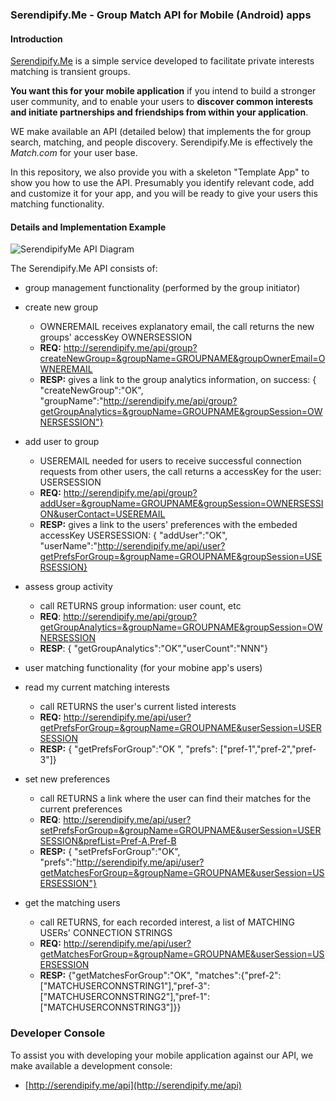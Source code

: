 
### Serendipify.Me  -  Group Match API for Mobile (Android) apps

#### Introduction

[Serendipify.Me](http://serendipify.me) is a simple service developed to facilitate private interests matching is transient groups.

**You want this for your mobile application** if you intend to build a stronger user community, and to enable your users to **discover common interests and initiate partnerships and friendships from within your application**.

WE make available an API (detailed below) that implements the for group search, matching, and people discovery. Serendipify.Me is effectively the *Match.com* for your user base.

In this repository, we also provide you with a skeleton "Template App" to show you how to use the API. Presumably you identify relevant code, add and customize it for your app, and you will be ready to give your users this matching functionality. 

#### Details and Implementation Example

![SerendipifyMe API Diagram](https://github.com/tibisp/GroupDiscoveryAppTemplate/raw/master/img/SerendipifyMe-API-Diagram.png)

The Serendipify.Me API consists of:
- group management functionality (performed by the group initiator)
 - create new group 
   - OWNEREMAIL receives explanatory email, the call returns the new groups' accessKey OWNERSESSION
   - **REQ:** http://serendipify.me/api/group?createNewGroup=&groupName=GROUPNAME&groupOwnerEmail=OWNEREMAIL
   - **RESP:** gives a link to the group analytics information, on success: { "createNewGroup":"OK",  "groupName":"http://serendipify.me/api/group?getGroupAnalytics=&groupName=GROUPNAME&groupSession=OWNERSESSION"}
 - add user to group 
   - USEREMAIL needed for users to receive successful connection requests from other users, the call returns a accessKey for the user: USERSESSION
   - **REQ:** http://serendipify.me/api/group?addUser=&groupName=GROUPNAME&groupSession=OWNERSESSION&userContact=USEREMAIL
   - **RESP:** gives a link to the users' preferences with the embeded accessKey USERSESSION: { "addUser":"OK", "userName":"http://serendipify.me/api/user?getPrefsForGroup=&groupName=GROUPNAME&groupSession=USERSESSION}
 - assess group activity 
   - call RETURNS group information: user count, etc
   - **REQ**: http://serendipify.me/api/group?getGroupAnalytics=&groupName=GROUPNAME&groupSession=OWNERSESSION
   - **RESP**: { "getGroupAnalytics":"OK","userCount":"NNN"}

- user matching functionality (for your mobine app's users)
 - read my current matching interests 
   - call RETURNS the user's current listed interests
   - **REQ:** http://serendipify.me/api/user?getPrefsForGroup=&groupName=GROUPNAME&userSession=USERSESSION
   - **RESP:** { "getPrefsForGroup":"OK ", "prefs": ["pref-1","pref-2","pref-3"]}
 - set new preferences 
   - call RETURNS a link where the user can find their matches for the current preferences
   - **REQ**: http://serendipify.me/api/user?setPrefsForGroup=&groupName=GROUPNAME&userSession=USERSESSION&prefList=Pref-A,Pref-B
   - **RESP:**  { "setPrefsForGroup":"OK", "prefs":"http://serendipify.me/api/user?getMatchesForGroup=&groupName=GROUPNAME&userSession=USERSESSION"}
 - get the matching users 
   - call RETURNS, for each recorded interest, a list of  MATCHING USERs' CONNECTION STRINGS
   - **REQ:** http://serendipify.me/api/user?getMatchesForGroup=&groupName=GROUPNAME&userSession=USERSESSION
   - **RESP:** {"getMatchesForGroup":"OK",  "matches":{"pref-2":["MATCHUSERCONNSTRING1"],"pref-3":["MATCHUSERCONNSTRING2"],"pref-1":["MATCHUSERCONNSTRING3"]}}

### Developer Console
To assist you with developing your mobile application against our API, we make available a development console:
 - [http://serendipify.me/api](http://serendipify.me/api)

